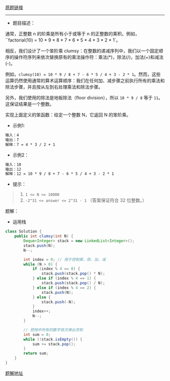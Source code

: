 [原题链接](https://leetcode-cn.com/problems/clumsy-factorial/)

---

- 题目描述：

通常，正整数 n 的阶乘是所有小于或等于 n 的正整数的乘积。例如，``factorial(10) = 10 * 9 * 8 * 7 * 6 * 5 * 4 * 3 * 2 * 1`。

相反，我们设计了一个笨阶乘 clumsy：在整数的递减序列中，我们以一个固定顺序的操作符序列来依次替换原有的乘法操作符：乘法(*)，除法(/)，加法(+)和减法(-)。

例如，`clumsy(10) = 10 * 9 / 8 + 7 - 6 * 5 / 4 + 3 - 2 * 1`。然而，这些运算仍然使用通常的算术运算顺序：我们在任何加、减步骤之前执行所有的乘法和除法步骤，并且按从左到右处理乘法和除法步骤。

另外，我们使用的除法是地板除法（floor division），所以 `10 * 9 / 8` 等于 `11`。这保证结果是一个整数。

实现上面定义的笨函数：给定一个整数 N，它返回 N 的笨阶乘。

- 示例1:

```txt
输入：4
输出：7
解释：7 = 4 * 3 / 2 + 1
```

- 示例2：

```txt
输入：10
输出：12
解释：12 = 10 * 9 / 8 + 7 - 6 * 5 / 4 + 3 - 2 * 1
```

- 提示：

> 1. `1 <= N <= 10000`
> 2. `-2^31 <= answer <= 2^31 - 1` （答案保证符合 32 位整数。）

题解：

- 运用栈

```java
class Solution {
    public int clumsy(int N) {
        Deque<Integer> stack = new LinkedList<Integer>();
        stack.push(N);
        N--;

        int index = 0; // 用于控制乘、除、加、减
        while (N > 0) {
            if (index % 4 == 0) {
                stack.push(stack.pop() * N);
            } else if (index % 4 == 1) {
                stack.push(stack.pop() / N);
            } else if (index % 4 == 2) {
                stack.push(N);
            } else {
                stack.push(-N);
            }
            index++;
            N--;
        }

        // 把栈中所有的数字依次弹出求和
        int sum = 0;
        while (!stack.isEmpty()) {
            sum += stack.pop();
        }
        return sum;
    }
}
```

[题解地址](https://leetcode-cn.com/problems/clumsy-factorial/solution/ben-jie-cheng-by-leetcode-solution-deh2/)


